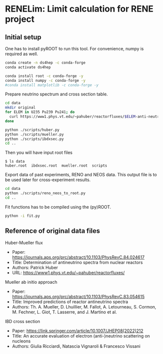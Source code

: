 # RENELim: Limit calculation for RENE project
## Initial setup
One has to install pyROOT to run this tool.
For convenience, numpy is required as well.
```bash
conda create -n ds4hep -c conda-forge
conda activate ds4hep

conda install root -c conda-forge -y
conda install numpy -c conda-forge -y
#conda install matplotlib -c conda-forge -y
```

Prepare neutrino spectrum and cross section table.
```bash
cd data
mkdir original
for ELEM in U235 Pu239 Pu241; do
  curl https://www1.phys.vt.edu/~pahuber/reactorfluxes/$ELEM-anti-neutrino-flux-250keV.dat > original/$ELEM-anti-neutrino-flux-250keV.dat
done

python ./scripts/huber.py
python ./scripts/mueller.py
python ./scripts/ibdxsec.py
cd ..
```

Then you will have input root files
```
$ ls data
huber.root  ibdxsec.root  mueller.root  scripts
```

Export data of past experiments, RENO and NEOS data.
This output file is to be used later for cross-experiment results.
```bash
cd data
python ./scripts/reno_neos_to_root.py
cd ..
```

Fit functions has to be compiled using the (py)ROOT.
```bash
python -i fit.py
```

## Reference of original data files
Huber-Mueller flux
- Paper: https://journals.aps.org/prc/abstract/10.1103/PhysRevC.84.024617
- Title: Determination of antineutrino spectra from nuclear reactors
- Authors: Patrick Huber
- URL: https://www1.phys.vt.edu/~pahuber/reactorfluxes/

Mueller ab initio approach
- Paper: https://journals.aps.org/prc/abstract/10.1103/PhysRevC.83.054615
- Title: Improved predictions of reactor antineutrino spectra
- Authors: Th. A. Mueller, D. Lhuillier, M. Fallot, A. Letourneau, S. Cormon, M. Fechner, L. Giot, T. Lasserre, and J. Martino et al.

IBD cross section
- Paper: https://link.springer.com/article/10.1007/JHEP08(2022)212
- Title: An accurate evaluation of electron (anti-)neutrino scattering on nucleons
- Authors: Giulia Ricciardi, Natascia Vignaroli & Francesco Vissani 
